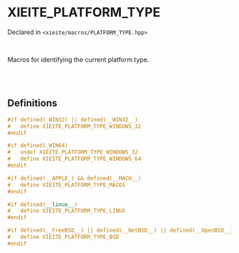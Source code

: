 # XIEITE_PLATFORM_TYPE
Declared in `<xieite/macros/PLATFORM_TYPE.hpp>`

<br/>

Macros for identifying the current platform type.

<br/><br/>

## Definitions
```cpp
#if defined(_WIN32) || defined(__WIN32__)
#	define XIEITE_PLATFORM_TYPE_WINDOWS_32
#endif
```
```cpp
#if defined(_WIN64)
#	undef XIEITE_PLATFORM_TYPE_WINDOWS_32
#	define XIEITE_PLATFORM_TYPE_WINDOWS_64
#endif
```
```cpp
#if defined(__APPLE_) && defined(__MACH__)
#	define XIEITE_PLATFORM_TYPE_MACOS
#endif
```
```cpp
#if defined(__linux__)
#	define XIEITE_PLATFORM_TYPE_LINUX
#endif
```
```cpp
#if defined(__FreeBSD__) || defined(__NetBSD__) || defined(__OpenBSD__) || defined(__bsdi__) || defined(__DragonFly__)
#	define XIEITE_PLATFORM_TYPE_BSD
#endif
```
